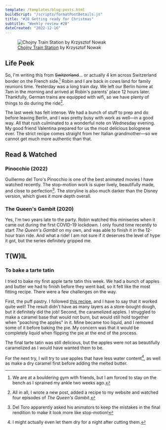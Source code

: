 ```yaml
---
template: /templates/blog-posts.html
buildScript: "/scripts/formatPostDetails.js"
title: "#20 Getting ready for Christmas"
subtitle: "Weekly review #20"
dateCreated: "2022-12-16"
---
```


<figure>
 <img src="https://cdn.dribbble.com/users/202174/screenshots/15423020/media/0625f7ae5c600d30d9b0de5cd346d1a4.png" alt="Chojny Train Station by Krzysztof Nowak" />
 <figcaption><a href="https://dribbble.com/shots/15423020-Chojny-Train-Station">Chojny Train Station</a> by Krzysztof Nowak
 </figcaption>
</figure>

## Life Peek

So, I'm writing this from <s>Switzerland</s>… or actually 4&nbsp;km across Switzerland border on the French side.[^1] Robin and I are back in cows land for family reunions time. Yesterday was a long train day. We left our Berlin home at 7am in the morning and arrived at Robin's parents' place 12 hours later. Thankfully, German trains are equipped with wifi, so we have plenty of things to do during the ride[^2].

The last week has felt intense. We had a bunch of stuff to prep and do before leaving Berlin, and I was pretty busy with work as well—in a good way. All that rush culminated to a wonderful note on Wednesday evening. My good friend Valentina prepared for us the most delicious bolognese ever. The strict recipe comes straight from her Italian grandmother—so we cannot get much more authentic than that.

[^1]: We are at a bouldering gym with friends, but I am forced to stay on the bench as I sprained my ankle two weeks ago.
[^2]: All in all, I wrote a new post, added a recipe to my website and watched four episodes of <cite>The Queen's Gambit</cite>.

## Read & Watched

### Pinocchio (2022)

Guillermo del Toro's Pinocchio is one of the best animated movies I have watched recently. The stop-motion work is super lively, beautifully made, and close to perfection[^3]. The storyline is also much darker than the Disney version, which gives it more depth overall.

### The Queen's Gambit (2020)

Yes, I'm two years late to the party. Robin watched this miniseries when it came out during the first COVID-19 lockdown. I only found time recently to start <cite>The Queen's Gambit</cite> on my own, and was able to finish it in the 12-hour train ride. And what a ride! I am not sure if it deserves the level of hype it got, but the series definitely gripped me.

[^3]: Del Toro apparently asked his animators to keep the mistakes in the final rendition to make it look more like stop-motion!

## T(W)IL

### To bake a tarte tatin

I tried to bake my first apple tarte tatin this week. We had a bunch of apples and butter we had to finish before they went bad, so it felt like the most fitting recipe. There were a few challenges on the way.

First, the puff pastry. I followed [this recipe](../recipes/puff-pastry), and I have to say that it worked quite well! The result didn't have as many layers as a store-bought dough, but it definitely did the job! Second, the caramelized apples. I struggled to make a caramel base that would not burn, but would still hold together when "poaching the apples" in it. Mine became too liquid, and I removed some of it before baking the pie. My concern was that it would be completely liquid when flipping the pie at the end of the process.

The final tarte tatin was still delicious, but the apples were not as beautifully caramelized as I would have wanted them to be.

For the next try, I will try to use apples that have less water content[^4], as well as make a dry caramel first before adding the melted butter.

[^4]: I might actually even let them dry for a night after cutting them.
